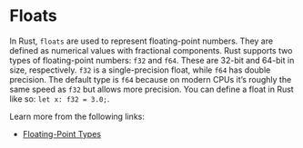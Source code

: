 # Floats

In Rust, `floats` are used to represent floating-point numbers. They are defined as numerical values with fractional components. Rust supports two types of floating-point numbers: `f32` and `f64`. These are 32-bit and 64-bit in size, respectively. `f32` is a single-precision float, while `f64` has double precision. The default type is `f64` because on modern CPUs it’s roughly the same speed as `f32` but allows more precision. You can define a float in Rust like so: `let x: f32 = 3.0;`.

Learn more from the following links:

- [Floating-Point Types](https://rust-book.cs.brown.edu/ch03-02-data-types.html#floating-point-types)